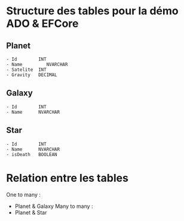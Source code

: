 # Structure des tables pour la démo ADO & EFCore

## Planet
```
- Id        INT
- Name         NVARCHAR
- Satelite  INT
- Gravity   DECIMAL
```
## Galaxy
```
- Id        INT
- Name      NVARCHAR
```
## Star
```
- Id        INT
- Name      NVARCHAR
- isDeath   BOOLEAN
```
# Relation entre les tables
One to many :
- Planet & Galaxy
Many to many :
-  Planet & Star